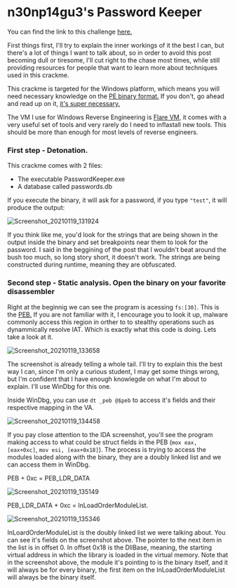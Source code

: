 # n30np14gu3's Password Keeper

You can find the link to this challenge [here.](https://crackmes.one/crackme/5e68f77d33c5d4439bb2de0c)

First things first, I'll try to explain the inner workings of it the best I can, but there's a lot of things I want to talk about, so in order to avoid this post becoming dull or tiresome, I'll cut right to the chase most times, while still providing resources for people that want to learn more about techniques used in this crackme.

This crackme is targeted for the Windows platform, which means you will need necessary knowledge on the [PE binary format.](https://docs.microsoft.com/en-us/windows/win32/debug/pe-format) If you don't, go ahead and read up on it, [it's super necessary.](https://giphy.com/gifs/masvidal-super-necessary-TgP6vdMSAknVWzoC05/fullscreen)

The VM I use for Windows Reverse Engineering is [Flare VM](https://github.com/fireeye/flare-vm), it comes with a very useful set of tools and very rarely do I need to inflastall new tools. This should be more than enough for most levels of reverse engineers.

### First step - Detonation.

This crackme comes with 2 files:
* The executable PasswordKeeper.exe
* A database called passwords.db

If you execute the binary, it will ask for a password, if you type `"test"`, it will produce the output:

![Screenshot_20210119_131924](https://user-images.githubusercontent.com/28660375/105062088-f8a33700-5a58-11eb-8578-95a4ef70d66a.png)

If you think like me, you'd look for the strings that are being shown in the output inside the binary and set breakpoints near them to look for the password. I said in the beggining of the post that I wouldn't beat around the bush too much, so long story short, it doesn't work. The strings are being constructed during runtime, meaning they are obfuscated.

### Second step - Static analysis. Open the binary on your favorite disassembler

Right at the beginnig we can see the program is acessing `fs:[30]`. This is the [PEB.](https://en.wikipedia.org/wiki/Process_Environment_Block) If you are not familiar with it, I encourage you to look it up, malware commonly access this region in orther to to stealthy operations such as dynammically resolve IAT. Which is exactly what this code is doing. Lets take a look at it.

![Screenshot_20210119_133658](https://user-images.githubusercontent.com/28660375/105064287-723c2480-5a5b-11eb-9caa-0007a3599f8a.png)

The screenshot is already telling a whole tail. I'll try to explain this the best way I can, since I'm only a curious student, I may get some things wrong, but I'm confident that I have enough knowlegde on what I'm about to explain. I'll use WinDbg for this one.

Inside WinDbg, you can use `dt _peb @$peb` to access it's fields and their respective mapping in the VA.

![Screenshot_20210119_134458](https://user-images.githubusercontent.com/28660375/105065356-8b91a080-5a5c-11eb-868a-adf64ed1b464.png)

If you pay close attention to the IDA screenshot, you'll see the program making access to what could be struct fields in the PEB (`mox eax, [eax+0xc]`, `mov esi, [eax+0x18]`). The process is trying to access the modules loaded along with the binary, they are a doubly linked list and we can access them in WinDbg.

PEB + 0xc = PEB_LDR_DATA

![Screenshot_20210119_135149](https://user-images.githubusercontent.com/28660375/105066329-82550380-5a5d-11eb-920a-d961aebb33ed.png)

PEB_LDR_DATA + 0xc = InLoadOrderModuleList.

![Screenshot_20210119_135346](https://user-images.githubusercontent.com/28660375/105066649-c6480880-5a5d-11eb-9771-454d242e41dd.png)

InLoardOrderModuleList is the doubly linked list we were talking about. You can see it's fields on the screenshot above. The pointer to the next item in the list is in offset 0. In offset 0x18 is the DllBase, meaning, the starting virtual address in which the library is loaded in the virtual memory. Note that in the screenshot above, the module it's pointing to is the binary itself, and it will always be for every binary, the first item on the InLoadOrderModuleList will always be the binary itself.











